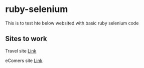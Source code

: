 # ruby-selenium


This is to test hte below websited with basic ruby selenium code


## Sites to work

Travel site  [Link](https://www.phptravels.net/home) 

eComers site  [Link](http://automationpractice.com/index.php)


